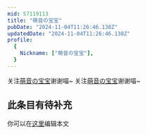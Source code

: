 ```yaml
---
mid: 57119113
title: "萌音の宝宝"
pubDate: "2024-11-04T11:26:46.138Z"
updatedDate: "2024-11-04T11:26:46.138Z"
profile:
  {
    Nickname: ["萌音の宝宝"],
  }
---
```


关注[萌音の宝宝](https://space.bilibili.com/57119113)谢谢喵~ 关注[萌音の宝宝](https://space.bilibili.com/57119113)谢谢喵~

## 此条目有待补充
你可以在[这里](https://github.com/Yuhanawa/VTuber.ICU/edit/master/src/content/v/萌音の宝宝/index.md)编辑本文
